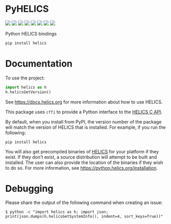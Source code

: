 # PyHELICS

[![](https://github.com/GMLC-TDC/pyhelics/workflows/CI/badge.svg)](https://github.com/GMLC-TDC/pyhelics/actions)
[![](https://badges.gitter.im/GMLC-TDC/pyhelics.png)](https://gitter.im/GMLC-TDC/HELICS)
[![](https://img.shields.io/badge/docs-ready-blue.svg)](https://python.helics.org)
[![](https://codecov.io/gh/GMLC-TDC/pyhelics/branch/main/graph/badge.svg)](https://codecov.io/gh/GMLC-TDC/pyhelics)
[![](https://img.shields.io/pypi/pyversions/helics)](https://pypi.org/project/helics/)
[![](https://img.shields.io/pypi/wheel/helics)](https://pypi.org/project/helics/)
[![](https://img.shields.io/pypi/v/helics)](https://pypi.org/project/helics/)
[![](https://img.shields.io/pypi/dm/helics)](https://pypi.org/project/helics/)

Python HELICS bindings

```bash
pip install helics
```

# Documentation

To use the project:

```python
import helics as h
h.helicsGetVersion()
```

See <https://docs.helics.org> for more information about how to use HELICS.

This package uses `cffi` to provide a Python interface to the [HELICS C API](https://docs.helics.org/en/latest/references/api-reference/C_API.html).

By default, when you install from PyPI, the version number of the package will match the version of HELICS that is installed.
For example, if you run the following:

```
pip install helics
```

You will also get precompiled binaries of [HELICS](https://github.com/GMLC-TDC/HELICS/releases/latest) for your platform if they exist.
If they don't exist, a source distribution will attempt to be built and installed. The user can also provide the location of the binaries if they wish to do so.
For more information, see <https://python.helics.org/installation>.

# Debugging

Please share the output of the following command when creating an issue:

```
$ python -c "import helics as h; import json; print(json.dumps(h.helicsGetSystemInfo(), indent=4, sort_keys=True))"
```
